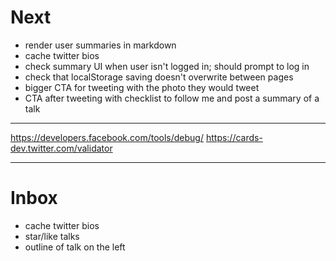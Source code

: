 # Next

* render user summaries in markdown
* cache twitter bios
* check summary UI when user isn't logged in; should prompt to log in
* check that localStorage saving doesn't overwrite between pages
* bigger CTA for tweeting with the photo they would tweet
* CTA after tweeting with checklist to follow me and post a summary of a talk

---

https://developers.facebook.com/tools/debug/
https://cards-dev.twitter.com/validator

---

# Inbox

* cache twitter bios
* star/like talks
* outline of talk on the left
